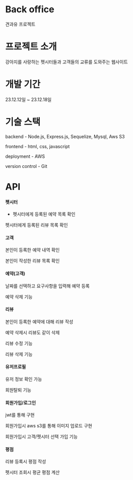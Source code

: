 # Back office
견과유 프로젝트

# 프로젝트 소개
강아지를 사랑하는 펫시터들과 고객들의 교류를 도와주는 웹사이트

# 개발 기간
23.12.12일 ~ 23.12.18일

# 기술 스택

backend - Node.js, Express.js, Sequelize, Mysql, Aws S3

frontend - html, css, javascript

deployment - AWS

version control - Git

# API

#### 펫시터

- 펫시터에게 등록된 예약 목록 확인

펫시터에게 등록된 리뷰 목록 확인

#### 고객

본인이 등록한 예약 내역 확인

본인이 작성한 리뷰 목록 확인

#### 예약(고객)

날짜를 선택하고 요구사항을 입력해 예약 등록

예약 삭제 기능

#### 리뷰

본인이 등록한 예약에 대해 리뷰 작성

예약 삭제시 리뷰도 같이 삭제

리뷰 수정 기능

리뷰 삭제 기능 

#### 유저프로필

유저 정보 확인 가능

회원탈퇴 기능

#### 회원가입/로그인

jwt를 통해 구현

회원가입시 aws s3를 통해 이미지 업로드 구현

회원가입시 고객/펫시터 선택 가입 기능

#### 평점

리뷰 등록시 평점 작성

펫시터 조회시 평균 평점 계산
